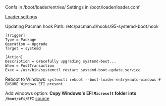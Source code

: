 Confs in /boot/loader/entries/
Settings in /boot/loader/loader.conf

[Loader settings](https://wiki.archlinux.org/title/systemd-boot#Configuration)

Updating Pacman hook
Path: /etc/pacman.d/hooks/95-systemd-boot.hook
```SH
[Trigger]
Type = Package
Operation = Upgrade
Target = systemd

[Action]
Description = Gracefully upgrading systemd-boot...
When = PostTransaction
Exec = /usr/bin/systemctl restart systemd-boot-update.service
```

Reboot to Windows: `systemctl reboot --boot-loader-entry=auto-windows # ENSURE Windows EFI present`

Add windows option:
**Copy Windows's EFI `Microsoft` folder into `/boot/efi/EFI`**
[source](https://github.com/spxak1/weywot/blob/main/Pop_OS_Dual_Boot.md)
